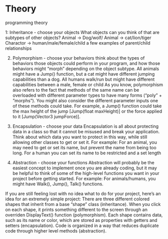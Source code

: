 # Theory
programming theory

1: Inheritance - choose your objects
What objects can you think of that are subtypes of other objects?
Animal → Dog/wolf/
Animal → cat/lion/tiger
Charactor → human/male/female/child
a few examples of parent/child relationships

2.  Polymorphism - choose your behaviors
think about the types of behaviors those objects could perform in your program, and how those behaviors might “morph” depending on the object subtype.
All animals might have a Jump() function, but a cat might have different jumping capabilities than a dog. 
All humans walk/run but might have different capabilities between a male, female or child
As you know, polymorphism also refers to the fact that methods of the same name can be overloaded with different parameter types to have many forms (“poly” + ”morphs”). 
You might also consider the different parameter inputs one of these methods could take. For example, a Jump() function could take the max height of the jump [Jump(float maxHeight)] or the force applied to it [Jump(Vector3 jumpForce)].
3.  Encapsulation - choose your data
Encapsulation is all about protecting data in a class so that it cannot be misused and break your application. Think about which data you want to protect in this way, while still allowing other classes to get or set it. For example:
For an animal, you may need to get or set its name, but prevent the name from being too long. 
For a human you can set its name to be restricted and a set length

4.  Abstraction - choose your functions
Abstraction will probably be the easiest concept to implement once you are already coding, but it may be helpful to think of some of the high-level functions you want in your project before getting started. For example:
For animals/humans, you might have Walk(), Jump(), Talk() functions.

If you are still feeling lost with no idea what to do for your project, here’s an idea for an extremely simple project:
There are three different colored shapes that inherit from a base “shape” class (inheritance).
When you click on each shape, it prints something different to the screen through an overriden DisplayText() function (polymorphism).
Each shape contains data, such as its name or color, which are stored as properties with getters and setters (encapsulation).
Code is organized in a way that reduces duplicate code through higher level methods (abstraction).


